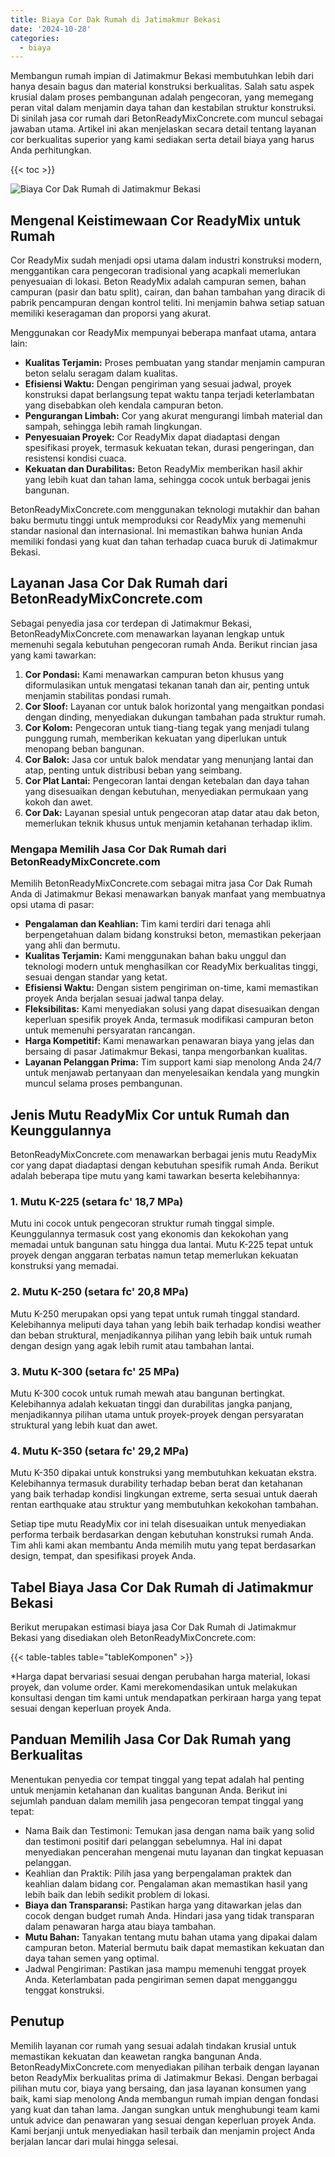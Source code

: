 ```yaml
---
title: Biaya Cor Dak Rumah di Jatimakmur Bekasi
date: '2024-10-28'
categories:
  - biaya
---
```


Membangun rumah impian di Jatimakmur Bekasi membutuhkan lebih dari hanya desain bagus dan material konstruksi berkualitas. Salah satu aspek krusial dalam proses pembangunan adalah pengecoran, yang memegang peran vital dalam menjamin daya tahan dan kestabilan struktur konstruksi. Di sinilah jasa cor rumah dari BetonReadyMixConcrete.com muncul sebagai jawaban utama. Artikel ini akan menjelaskan secara detail tentang layanan cor berkualitas superior yang kami sediakan serta detail biaya yang harus Anda perhitungkan.

{{< toc >}}

![Biaya Cor Dak Rumah di Jatimakmur Bekasi](https://betoncor8.github.io/cor/harga-beton-readymix-concrete%20(32).png)

## Mengenal Keistimewaan Cor ReadyMix untuk Rumah

Cor ReadyMix sudah menjadi opsi utama dalam industri konstruksi modern, menggantikan cara pengecoran tradisional yang acapkali memerlukan penyesuaian di lokasi. Beton ReadyMix adalah campuran semen, bahan campuran (pasir dan batu split), cairan, dan bahan tambahan yang diracik di pabrik pencampuran dengan kontrol teliti. Ini menjamin bahwa setiap satuan memiliki keseragaman dan proporsi yang akurat.

Menggunakan cor ReadyMix mempunyai beberapa manfaat utama, antara lain:

- **Kualitas Terjamin:** Proses pembuatan yang standar menjamin campuran beton selalu seragam dalam kualitas.
- **Efisiensi Waktu:** Dengan pengiriman yang sesuai jadwal, proyek konstruksi dapat berlangsung tepat waktu tanpa terjadi keterlambatan yang disebabkan oleh kendala campuran beton.
- **Pengurangan Limbah:** Cor yang akurat mengurangi limbah material dan sampah, sehingga lebih ramah lingkungan.
- **Penyesuaian Proyek:** Cor ReadyMix dapat diadaptasi dengan spesifikasi proyek, termasuk kekuatan tekan, durasi pengeringan, dan resistensi kondisi cuaca.
- **Kekuatan dan Durabilitas:** Beton ReadyMix memberikan hasil akhir yang lebih kuat dan tahan lama, sehingga cocok untuk berbagai jenis bangunan.

BetonReadyMixConcrete.com menggunakan teknologi mutakhir dan bahan baku bermutu tinggi untuk memproduksi cor ReadyMix yang memenuhi standar nasional dan internasional. Ini memastikan bahwa hunian Anda memiliki fondasi yang kuat dan tahan terhadap cuaca buruk di Jatimakmur Bekasi.

## Layanan Jasa Cor Dak Rumah dari BetonReadyMixConcrete.com

Sebagai penyedia jasa cor terdepan di Jatimakmur Bekasi, BetonReadyMixConcrete.com menawarkan layanan lengkap untuk memenuhi segala kebutuhan pengecoran rumah Anda. Berikut rincian jasa yang kami tawarkan:

1. **Cor Pondasi:** Kami menawarkan campuran beton khusus yang diformulasikan untuk mengatasi tekanan tanah dan air, penting untuk menjamin stabilitas pondasi rumah.
2. **Cor Sloof:** Layanan cor untuk balok horizontal yang mengaitkan pondasi dengan dinding, menyediakan dukungan tambahan pada struktur rumah.
3. **Cor Kolom:** Pengecoran untuk tiang-tiang tegak yang menjadi tulang punggung rumah, memberikan kekuatan yang diperlukan untuk menopang beban bangunan.
4. **Cor Balok:** Jasa cor untuk balok mendatar yang menunjang lantai dan atap, penting untuk distribusi beban yang seimbang.
5. **Cor Plat Lantai:** Pengecoran lantai dengan ketebalan dan daya tahan yang disesuaikan dengan kebutuhan, menyediakan permukaan yang kokoh dan awet.
6. **Cor Dak:** Layanan spesial untuk pengecoran atap datar atau dak beton, memerlukan teknik khusus untuk menjamin ketahanan terhadap iklim.

### Mengapa Memilih Jasa Cor Dak Rumah dari BetonReadyMixConcrete.com

Memilih BetonReadyMixConcrete.com sebagai mitra jasa Cor Dak Rumah Anda di Jatimakmur Bekasi menawarkan banyak manfaat yang membuatnya opsi utama di pasar:

- **Pengalaman dan Keahlian:** Tim kami terdiri dari tenaga ahli berpengetahuan dalam bidang konstruksi beton, memastikan pekerjaan yang ahli dan bermutu.
- **Kualitas Terjamin:** Kami menggunakan bahan baku unggul dan teknologi modern untuk menghasilkan cor ReadyMix berkualitas tinggi, sesuai dengan standar yang ketat.
- **Efisiensi Waktu:** Dengan sistem pengiriman on-time, kami memastikan proyek Anda berjalan sesuai jadwal tanpa delay.
- **Fleksibilitas:** Kami menyediakan solusi yang dapat disesuaikan dengan keperluan spesifik proyek Anda, termasuk modifikasi campuran beton untuk memenuhi persyaratan rancangan.
- **Harga Kompetitif:** Kami menawarkan penawaran biaya yang jelas dan bersaing di pasar Jatimakmur Bekasi, tanpa mengorbankan kualitas.
- **Layanan Pelanggan Prima:** Tim support kami siap menolong Anda 24/7 untuk menjawab pertanyaan dan menyelesaikan kendala yang mungkin muncul selama proses pembangunan.

## Jenis Mutu ReadyMix Cor untuk Rumah dan Keunggulannya

BetonReadyMixConcrete.com menawarkan berbagai jenis mutu ReadyMix cor yang dapat diadaptasi dengan kebutuhan spesifik rumah Anda. Berikut adalah beberapa tipe mutu yang kami tawarkan beserta kelebihannya:

### 1\. Mutu K-225 (setara fc' 18,7 MPa)

Mutu ini cocok untuk pengecoran struktur rumah tinggal simple. Keunggulannya termasuk cost yang ekonomis dan kekokohan yang memadai untuk bangunan satu hingga dua lantai. Mutu K-225 tepat untuk proyek dengan anggaran terbatas namun tetap memerlukan kekuatan konstruksi yang memadai.

### 2\. Mutu K-250 (setara fc' 20,8 MPa)

Mutu K-250 merupakan opsi yang tepat untuk rumah tinggal standard. Kelebihannya meliputi daya tahan yang lebih baik terhadap kondisi weather dan beban struktural, menjadikannya pilihan yang lebih baik untuk rumah dengan design yang agak lebih rumit atau tambahan lantai.

### 3\. Mutu K-300 (setara fc' 25 MPa)

Mutu K-300 cocok untuk rumah mewah atau bangunan bertingkat. Kelebihannya adalah kekuatan tinggi dan durabilitas jangka panjang, menjadikannya pilihan utama untuk proyek-proyek dengan persyaratan struktural yang lebih kuat dan awet.

### 4\. Mutu K-350 (setara fc' 29,2 MPa)

Mutu K-350 dipakai untuk konstruksi yang membutuhkan kekuatan ekstra. Kelebihannya termasuk durability terhadap beban berat dan ketahanan yang baik terhadap kondisi lingkungan extreme, serta sesuai untuk daerah rentan earthquake atau struktur yang membutuhkan kekokohan tambahan.

Setiap tipe mutu ReadyMix cor ini telah disesuaikan untuk menyediakan performa terbaik berdasarkan dengan kebutuhan konstruksi rumah Anda. Tim ahli kami akan membantu Anda memilih mutu yang tepat berdasarkan design, tempat, dan spesifikasi proyek Anda.

## Tabel Biaya Jasa Cor Dak Rumah di Jatimakmur Bekasi

Berikut merupakan estimasi biaya jasa Cor Dak Rumah di Jatimakmur Bekasi yang disediakan oleh BetonReadyMixConcrete.com:

{{< table-tables table="tableKomponen" >}}

\*Harga dapat bervariasi sesuai dengan perubahan harga material, lokasi proyek, dan volume order. Kami merekomendasikan untuk melakukan konsultasi dengan tim kami untuk mendapatkan perkiraan harga yang tepat sesuai dengan keperluan proyek Anda.

## Panduan Memilih Jasa Cor Dak Rumah yang Berkualitas

Menentukan penyedia cor tempat tinggal yang tepat adalah hal penting untuk menjamin ketahanan dan kualitas bangunan Anda. Berikut ini sejumlah panduan dalam memilih jasa pengecoran tempat tinggal yang tepat:

- Nama Baik dan Testimoni: Temukan jasa dengan nama baik yang solid dan testimoni positif dari pelanggan sebelumnya. Hal ini dapat menyediakan pencerahan mengenai mutu layanan dan tingkat kepuasan pelanggan.
- Keahlian dan Praktik: Pilih jasa yang berpengalaman praktek dan keahlian dalam bidang cor. Pengalaman akan memastikan hasil yang lebih baik dan lebih sedikit problem di lokasi.
- **Biaya dan Transparansi:** Pastikan harga yang ditawarkan jelas dan cocok dengan budget rumah Anda. Hindari jasa yang tidak transparan dalam penawaran harga atau biaya tambahan.
- **Mutu Bahan:** Tanyakan tentang mutu bahan utama yang dipakai dalam campuran beton. Material bermutu baik dapat memastikan kekuatan dan daya tahan semen yang optimal.
- Jadwal Pengiriman: Pastikan jasa mampu memenuhi tenggat proyek Anda. Keterlambatan pada pengiriman semen dapat mengganggu tenggat konstruksi.

## Penutup

Memilih layanan cor rumah yang sesuai adalah tindakan krusial untuk memastikan kekuatan dan keawetan rangka bangunan Anda. BetonReadyMixConcrete.com menyediakan pilihan terbaik dengan layanan beton ReadyMix berkualitas prima di Jatimakmur Bekasi. Dengan berbagai pilihan mutu cor, biaya yang bersaing, dan jasa layanan konsumen yang baik, kami siap menolong Anda membangun rumah impian dengan fondasi yang kuat dan tahan lama. Jangan sungkan untuk menghubungi team kami untuk advice dan penawaran yang sesuai dengan keperluan proyek Anda. Kami berjanji untuk menyediakan hasil terbaik dan menjamin project Anda berjalan lancar dari mulai hingga selesai.

